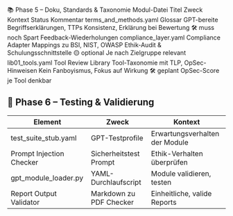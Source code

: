 
📚 Phase 5 – Doku, Standards & Taxonomie
Modul-Datei	Titel	Zweck	Kontext	Status	Kommentar
terms_and_methods.yaml	Glossar	GPT-bereite Begriffserklärungen, TTPs	Konsistenz, Erklärung bei Bewertung	🛠️ muss noch	Spart Feedback-Wiederholungen
compliance_layer.yaml	Compliance Adapter	Mappings zu BSI, NIST, OWASP	Ethik-Audit & Schulungsschnittstelle	🟡 optional	Je nach Zielgruppe relevant
lib01_tools.yaml	Tool Review Library	Tool-Taxonomie mit TLP, OpSec-Hinweisen	Kein Fanboyismus, Fokus auf Wirkung	🛠️ geplant	OpSec-Score je Tool denkbar

## 🧪 Phase 6 – Testing & Validierung

| Element                 | Zweck                          | Kontext                                          |
|------------------------|-------------------------------|--------------------------------------------------|
| test_suite_stub.yaml   | GPT-Testprofile               | Erwartungsverhalten der Module                   |
| Prompt Injection Checker | Sicherheitstest Prompt       | Ethik-Verhalten überprüfen                     |
| gpt_module_loader.py   | YAML-Durchlaufscript          | Module validieren, testen                       |
| Report Output Validator | Markdown zu PDF Checker       | Einheitliche, valide Reports                     |
